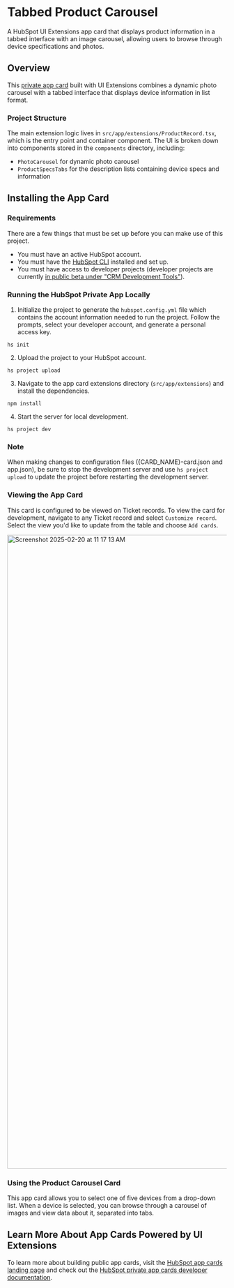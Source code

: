 # Tabbed Product Carousel

A HubSpot UI Extensions app card that displays product information in a tabbed interface with an image carousel, allowing users to browse through device specifications and photos.

## Overview

This [private app card](https://developers.hubspot.com/docs/guides/crm/private-apps/creating-private-apps) built with UI Extensions combines a dynamic photo carousel with a tabbed interface that displays device information in list format.


### Project Structure

The main extension logic lives in `src/app/extensions/ProductRecord.tsx`, which is the entry point and container component. The UI is broken down into components stored in the `components` directory, including:

- `PhotoCarousel` for dynamic photo carousel
- `ProductSpecsTabs` for the description lists containing device specs and information

## Installing the App Card

### Requirements

There are a few things that must be set up before you can make use of this project.

* You must have an active HubSpot account.
* You must have the [HubSpot CLI](https://www.npmjs.com/package/@hubspot/cli) installed and set up.
* You must have access to developer projects (developer projects are currently [in public beta under "CRM Development Tools"](https://app.hubspot.com/l/whats-new/betas)).


### Running the HubSpot Private App Locally


1. Initialize the project to generate the `hubspot.config.yml` file which contains the account information needed to run the project. Follow the prompts, select your developer account, and generate a personal access key.
```
hs init
```

2. Upload the project to your HubSpot account.

```
hs project upload
```

3. Navigate to the app card extensions directory (`src/app/extensions`) and install the dependencies.

```
npm install
```

4. Start the server for local development.

```
hs project dev
```

### Note

When making changes to configuration files ({CARD\_NAME}-card.json and app.json), be sure to stop the development server and use `hs project upload` to update the project before restarting the development server.

### Viewing the App Card

This card is configured to be viewed on Ticket records. To view the card for development, navigate to any Ticket record and select `Customize record`. Select the view you'd like to update from the table and choose `Add cards`.

<img width="1453" alt="Screenshot 2025-02-20 at 11 17 13 AM" src="https://github.com/user-attachments/assets/039b54a1-6b76-41ea-a452-cc3585c6f1ae" />

### Using the Product Carousel Card
This app card allows you to select one of five devices from a drop-down list. When a device is selected, you can browse through a carousel of images and view data about it, separated into tabs.





## Learn More About App Cards Powered by UI Extensions

To learn more about building public app cards, visit the [HubSpot app cards landing page](https://developers.hubspot.com/build-app-cards) and check out the [HubSpot private app cards developer documentation](https://developers.hubspot.com/docs/guides/crm/private-apps/quickstart).
